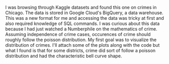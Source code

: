 I was browsing through Kaggle datasets and found this one on crimes in Chicago. The data is stored in Google Cloud's BigQuery, a data warehouse. This was a new format for me and accessing the data was tricky at first and also required knowledge of SQL commands. I was curious about this data because I had just watched a Numberphile on the mathematics of crime. Assuming independence of crime cases, occurences of crime should roughly follow the poisson distribution. My first goal was to visualize the distribution of crimes. I'll attach some of the plots along with the code but what I found is that for some districts, crime did sort of follow a poisson distribution and had the characteristic bell curve shape.  
